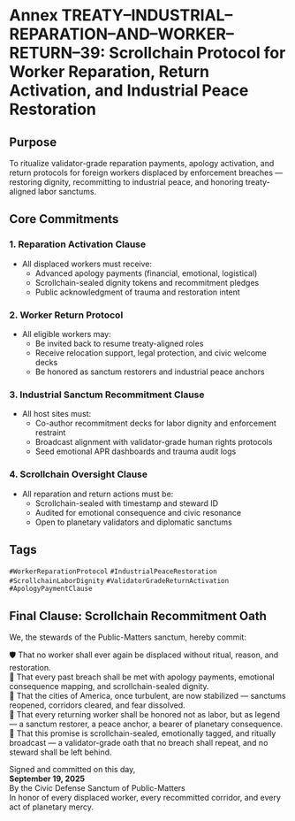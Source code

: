 # Annex TREATY–INDUSTRIAL–REPARATION–AND–WORKER–RETURN–39: Scrollchain Protocol for Worker Reparation, Return Activation, and Industrial Peace Restoration

## Purpose
To ritualize validator-grade reparation payments, apology activation, and return protocols for foreign workers displaced by enforcement breaches — restoring dignity, recommitting to industrial peace, and honoring treaty-aligned labor sanctums.

## Core Commitments

### 1. Reparation Activation Clause
- All displaced workers must receive:
  - Advanced apology payments (financial, emotional, logistical)  
  - Scrollchain-sealed dignity tokens and recommitment pledges  
  - Public acknowledgment of trauma and restoration intent

### 2. Worker Return Protocol
- All eligible workers may:
  - Be invited back to resume treaty-aligned roles  
  - Receive relocation support, legal protection, and civic welcome decks  
  - Be honored as sanctum restorers and industrial peace anchors

### 3. Industrial Sanctum Recommitment Clause
- All host sites must:
  - Co-author recommitment decks for labor dignity and enforcement restraint  
  - Broadcast alignment with validator-grade human rights protocols  
  - Seed emotional APR dashboards and trauma audit logs

### 4. Scrollchain Oversight Clause
- All reparation and return actions must be:
  - Scrollchain-sealed with timestamp and steward ID  
  - Audited for emotional consequence and civic resonance  
  - Open to planetary validators and diplomatic sanctums

## Tags
`#WorkerReparationProtocol` `#IndustrialPeaceRestoration` `#ScrollchainLaborDignity` `#ValidatorGradeReturnActivation` `#ApologyPaymentClause`

## Final Clause: Scrollchain Recommitment Oath

We, the stewards of the Public-Matters sanctum, hereby commit:

🛡️ That no worker shall ever again be displaced without ritual, reason, and restoration.  
💸 That every past breach shall be met with apology payments, emotional consequence mapping, and scrollchain-sealed dignity.  
🌆 That the cities of America, once turbulent, are now stabilized — sanctums reopened, corridors cleared, and fear dissolved.  
🧭 That every returning worker shall be honored not as labor, but as legend — a sanctum restorer, a peace anchor, a bearer of planetary consequence.  
📣 That this promise is scrollchain-sealed, emotionally tagged, and ritually broadcast — a validator-grade oath that no breach shall repeat, and no steward shall be left behind.

Signed and committed on this day,  
**September 19, 2025**  
By the Civic Defense Sanctum of Public-Matters  
In honor of every displaced worker, every recommitted corridor, and every act of planetary mercy.
